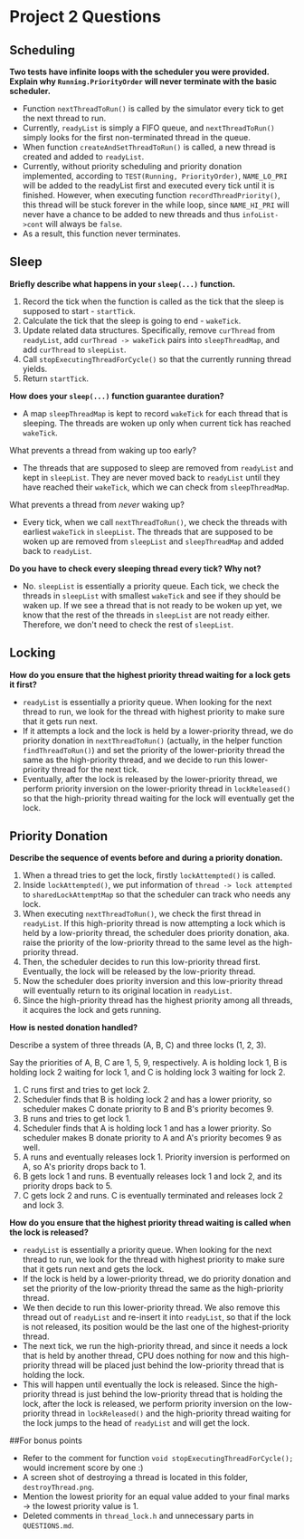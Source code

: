 # Project 2 Questions

## Scheduling

**Two tests have infinite loops with the scheduler you were provided. Explain
why `Running.PriorityOrder` will never terminate with the basic scheduler.**

- Function `nextThreadToRun()` is called by the simulator every tick to get the next thread to run.
- Currently, `readyList` is simply a FIFO queue, and `nextThreadToRun()` simply looks for the first non-terminated
thread in the queue.
- When function `createAndSetThreadToRun()` is called, a new thread is created and added to `readyList`.
- Currently, without priority scheduling and priority donation implemented, according to `TEST(Running, PriorityOrder)`,
`NAME_LO_PRI` will be added to the readyList first and executed every tick until it is finished. However, when
executing function `recordThreadPriority()`, this thread will be stuck forever in the while loop, since `NAME_HI_PRI` 
will never have a chance to be added to new threads and thus `infoList->cont` will always be `false`.
- As a result, this function never terminates.

## Sleep

**Briefly describe what happens in your `sleep(...)` function.**

1. Record the tick when the function is called as the tick that the sleep is supposed to start - `startTick`.
2. Calculate the tick that the sleep is going to end - `wakeTick`.
3. Update related data structures. Specifically, remove `curThread` from `readyList`, add `curThread -> wakeTick`
pairs into `sleepThreadMap`, and add `curThread` to `sleepList`.
4. Call `stopExecutingThreadForCycle()` so that the currently running thread yields.
5. Return `startTick`.

**How does your `sleep(...)` function guarantee duration?**

- A map `sleepThreadMap` is kept to record `wakeTick` for each thread that is sleeping. The threads are woken up
only when current tick has reached `wakeTick`.

What prevents a thread from waking up too early?
- The threads that are supposed to sleep are removed from `readyList` and kept in `sleepList`. They are never moved
back to `readyList` until they have reached their `wakeTick`, which we can check from `sleepThreadMap`.

What prevents a thread from _never_ waking up?
- Every tick, when we call `nextThreadToRun()`, we check the threads with earliest `wakeTick` in `sleepList`. The 
threads that are supposed to be woken up are removed from `sleepList` and `sleepThreadMap` and added back to 
`readyList`.

**Do you have to check every sleeping thread every tick? Why not?**

- No. `sleepList` is essentially a priority queue. Each tick, we check the threads in `sleepList` with smallest
`wakeTick` and see if they should be waken up. If we see a thread that is not ready to be woken up yet, we know that 
the rest of the threads in `sleepList` are not ready either. Therefore, we don't need to check the rest of `sleepList`.

## Locking

**How do you ensure that the highest priority thread waiting for a lock gets it
first?**

- `readyList` is essentially a priority queue. When looking for the next thread to run, we look for the thread with
highest priority to make sure that it gets run next.
- If it attempts a lock and the lock is held by a lower-priority thread, we do priority donation in `nextThreadToRun()` 
(actually, in the helper function `findThreadToRun()`) and set the priority of the lower-priority thread the same as the 
high-priority thread, and we decide to run this lower-priority thread for the next tick.
- Eventually, after the lock is released by the lower-priority thread, we perform priority inversion on the 
lower-priority thread in `lockReleased()` so that the high-priority thread waiting for the lock will eventually get the 
lock.

## Priority Donation

**Describe the sequence of events before and during a priority donation.**

1. When a thread tries to get the lock, firstly `lockAttempted()` is called.
2. Inside `lockAttempted()`, we put information of `thread -> lock attempted` to `sharedLockAttemptMap` so that the
scheduler can track who needs any lock.
3. When executing `nextThreadToRun()`, we check the first thread in `readyList`. If this high-priority thread is now
attempting a lock which is held by a low-priority thread, the scheduler does priority donation, aka. raise the priority
of the low-priority thread to the same level as the high-priority thread.
4. Then, the scheduler decides to run this low-priority thread first. Eventually, the lock will be released by the
low-priority thread.
5. Now the scheduler does priority inversion and this low-priority thread will eventually return to its original
location in `readyList`.
6. Since the high-priority thread has the highest priority among all threads, it acquires the lock and gets running.

**How is nested donation handled?**

Describe a system of three threads (A, B, C) and three locks (1, 2, 3).

Say the priorities of A, B, C are 1, 5, 9, respectively. A is holding lock 1, B is holding lock 2 waiting for lock 1,
and C is holding lock 3 waiting for lock 2.

1. C runs first and tries to get lock 2.
2. Scheduler finds that B is holding lock 2 and has a lower priority, so scheduler makes C donate priority to B and B's 
priority becomes 9.
3. B runs and tries to get lock 1.
4. Scheduler finds that A is holding lock 1 and has a lower priority. So scheduler makes B donate priority to A and A's 
priority becomes 9 as well.
5. A runs and eventually releases lock 1. Priority inversion is performed on A, so A's priority drops back to 1.
6. B gets lock 1 and runs. B eventually releases lock 1 and lock 2, and its priority drops back to 5.
7. C gets lock 2 and runs. C is eventually terminated and releases lock 2 and lock 3.

**How do you ensure that the highest priority thread waiting is called when the
lock is released?**

- `readyList` is essentially a priority queue. When looking for the next thread to run, we look for the thread with
highest priority to make sure that it gets run next and gets the lock.
- If the lock is held by a lower-priority thread, we do priority donation and set the priority of the low-priority 
thread the same as the high-priority thread.
- We then decide to run this lower-priority thread. We also remove this thread out of `readyList` and re-insert it into
`readyList`, so that if the lock is not released, its position would be the last one of the highest-priority thread.
- The next tick, we run the high-priority thread, and since it needs a lock that is held by another thread, CPU does
nothing for now and this high-priority thread will be placed just behind the low-priority thread that is holding the 
lock.
- This will happen until eventually the lock is released. Since the high-priority thread is just behind the low-priority
thread that is holding the lock, after the lock is released, we perform priority inversion on the low-priority thread 
in `lockReleased()` and the high-priority thread waiting for the lock jumps to the head of `readyList` and will get 
the lock.

##For bonus points
- Refer to the comment for function `void stopExecutingThreadForCycle();` would increment score by one :)
- A screen shot of destroying a thread is located in this folder, `destroyThread.png`.
- Mention the lowest priority for an equal value added to your final marks -> the lowest priority value is 1.
- Deleted comments in `thread_lock.h` and unnecessary parts in `QUESTIONS.md`.
